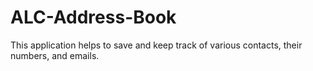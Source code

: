 # ALC-Address-Book
This application helps to save and  keep track of various contacts, their numbers, and emails.
